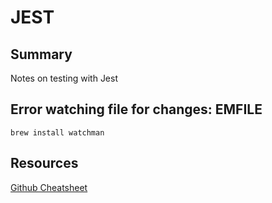 # JEST

## Summary
Notes on testing with Jest

## Error watching file for changes: EMFILE
`brew install watchman`

## Resources
[Github Cheatsheet](https://github.com/sapegin/jest-cheat-sheet)
